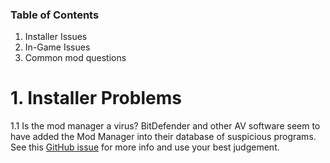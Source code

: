 <!-- TITLE: Support -->
<!-- SUBTITLE: Before you go yell in the #support channel, check these common issues! -->

### Table of Contents
1. Installer Issues
2. In-Game Issues
3. Common mod questions

# 1. Installer Problems
1.1 Is the mod manager a virus?
BitDefender and other AV software seem to have added the Mod Manager into their database of suspicious programs. See this [GitHub issue](https://github.com/beat-saber-modding-group/BeatSaberModInstaller/issues/20) for more info and use your best judgement.